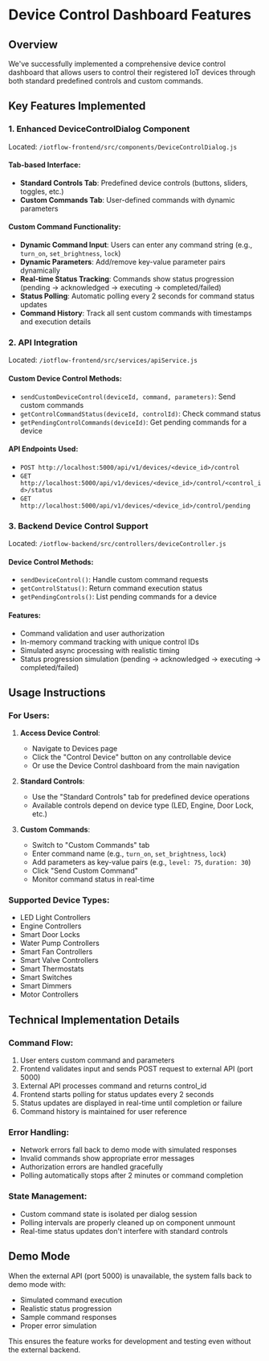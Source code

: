 # Device Control Dashboard Features

## Overview
We've successfully implemented a comprehensive device control dashboard that allows users to control their registered IoT devices through both standard predefined controls and custom commands.

## Key Features Implemented

### 1. Enhanced DeviceControlDialog Component
Located: `/iotflow-frontend/src/components/DeviceControlDialog.js`

#### Tab-based Interface:
- **Standard Controls Tab**: Predefined device controls (buttons, sliders, toggles, etc.)
- **Custom Commands Tab**: User-defined commands with dynamic parameters

#### Custom Command Functionality:
- **Dynamic Command Input**: Users can enter any command string (e.g., `turn_on`, `set_brightness`, `lock`)
- **Dynamic Parameters**: Add/remove key-value parameter pairs dynamically
- **Real-time Status Tracking**: Commands show status progression (pending → acknowledged → executing → completed/failed)
- **Status Polling**: Automatic polling every 2 seconds for command status updates
- **Command History**: Track all sent custom commands with timestamps and execution details

### 2. API Integration
Located: `/iotflow-frontend/src/services/apiService.js`

#### Custom Device Control Methods:
- `sendCustomDeviceControl(deviceId, command, parameters)`: Send custom commands
- `getControlCommandStatus(deviceId, controlId)`: Check command status
- `getPendingControlCommands(deviceId)`: Get pending commands for a device

#### API Endpoints Used:
- `POST http://localhost:5000/api/v1/devices/<device_id>/control`
- `GET http://localhost:5000/api/v1/devices/<device_id>/control/<control_id>/status`
- `GET http://localhost:5000/api/v1/devices/<device_id>/control/pending`

### 3. Backend Device Control Support
Located: `/iotflow-backend/src/controllers/deviceController.js`

#### Device Control Methods:
- `sendDeviceControl()`: Handle custom command requests
- `getControlStatus()`: Return command execution status
- `getPendingControls()`: List pending commands for a device

#### Features:
- Command validation and user authorization
- In-memory command tracking with unique control IDs
- Simulated async processing with realistic timing
- Status progression simulation (pending → acknowledged → executing → completed/failed)

## Usage Instructions

### For Users:
1. **Access Device Control**: 
   - Navigate to Devices page
   - Click the "Control Device" button on any controllable device
   - Or use the Device Control dashboard from the main navigation

2. **Standard Controls**:
   - Use the "Standard Controls" tab for predefined device operations
   - Available controls depend on device type (LED, Engine, Door Lock, etc.)

3. **Custom Commands**:
   - Switch to "Custom Commands" tab
   - Enter command name (e.g., `turn_on`, `set_brightness`, `lock`)
   - Add parameters as key-value pairs (e.g., `level: 75`, `duration: 30`)
   - Click "Send Custom Command"
   - Monitor command status in real-time

### Supported Device Types:
- LED Light Controllers
- Engine Controllers
- Smart Door Locks
- Water Pump Controllers
- Smart Fan Controllers
- Smart Valve Controllers
- Smart Thermostats
- Smart Switches
- Smart Dimmers
- Motor Controllers

## Technical Implementation Details

### Command Flow:
1. User enters custom command and parameters
2. Frontend validates input and sends POST request to external API (port 5000)
3. External API processes command and returns control_id
4. Frontend starts polling for status updates every 2 seconds
5. Status updates are displayed in real-time until completion or failure
6. Command history is maintained for user reference

### Error Handling:
- Network errors fall back to demo mode with simulated responses
- Invalid commands show appropriate error messages
- Authorization errors are handled gracefully
- Polling automatically stops after 2 minutes or command completion

### State Management:
- Custom command state is isolated per dialog session
- Polling intervals are properly cleaned up on component unmount
- Real-time status updates don't interfere with standard controls

## Demo Mode
When the external API (port 5000) is unavailable, the system falls back to demo mode with:
- Simulated command execution
- Realistic status progression
- Sample command responses
- Proper error simulation

This ensures the feature works for development and testing even without the external backend.

